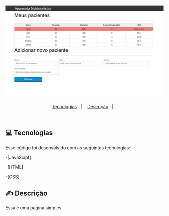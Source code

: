 <h1 align="center">
    <img alt="Nutrição" title="Nutrição" src=".github/nutri.jpg" />
</h1>

<p align="center">
  <a href="#tecnologias">Tecnologias</a>&nbsp;&nbsp;&nbsp;|&nbsp;&nbsp;&nbsp;
   <a href="#descrição">Descrição</a>&nbsp;&nbsp;&nbsp;|&nbsp;&nbsp;&nbsp;
</p> 
<br>

## 💻 Tecnologias

Esse código foi desenvolvido com as seguintes tecnologias:

-[JavaScipt] 

-[HTML] 

-[CSS]

## ✍ Descrição

Essa é uma pagina simples 
